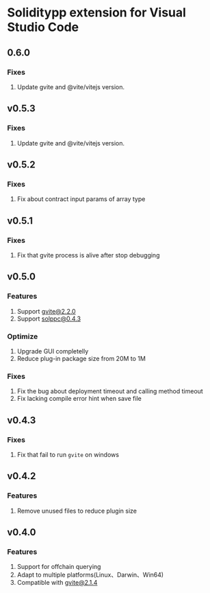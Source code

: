 # Soliditypp extension for Visual Studio Code
## 0.6.0
### Fixes
1. Update gvite and @vite/vitejs version.

## v0.5.3
### Fixes
1. Update gvite and @vite/vitejs version.

## v0.5.2
### Fixes
1. Fix about contract input params of array type 

## v0.5.1
### Fixes
1. Fix that gvite process is alive after stop debugging

## v0.5.0

### Features
1. Support gvite@2.2.0
2. Support solppc@0.4.3

### Optimize
1. Upgrade GUI completelly
2. Reduce plug-in package size from 20M to 1M

### Fixes
1. Fix the bug about deployment timeout and calling method timeout
2. Fix lacking compile error hint when save file

## v0.4.3

### Fixes
1. Fix that fail to run `gvite` on windows

## v0.4.2

### Features
1. Remove unused files to reduce plugin size

## v0.4.0

### Features
1. Support for offchain querying
2. Adapt to multiple platforms(Linux、Darwin、Win64)
3. Compatible with gvite@2.1.4